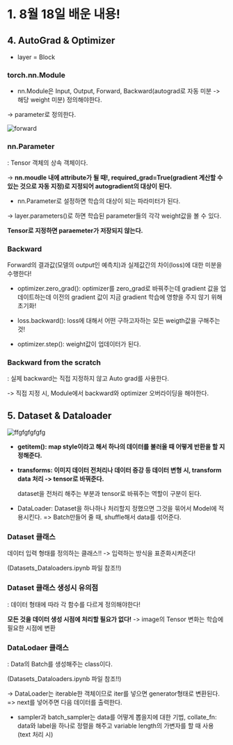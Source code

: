 # 1. 8월 18일 배운 내용!

## 4. AutoGrad & Optimizer

* layer = Block

### torch.nn.Module

- nn.Module은 Input, Output, Forward, Backward(autograd로 자동 미분 -> 해당 weight 미분) 정의해야한다.

-> parameter로 정의한다.

![forward](https://user-images.githubusercontent.com/59636424/129818778-898ef142-f143-498b-8c82-b6f2c9cdfe6b.PNG)

### nn.Parameter

: Tensor 객체의 상속 객체이다.

-> **nn.moudle 내에 attribute가 될 때!, required_grad=True(gradient 계산할 수 있는 것으로 자동 지정)로 지정되어 autogradient의 대상이 된다.**

* nn.Parameter로 설정하면 학습의 대상이 되는 파라미터가 된다.

-> layer.parameters()로 하면 학습된 parameter들의 각각 weight값을 볼 수 있다.

**Tensor로 지정하면 paraemeter가 저장되지 않는다.**

### Backward

Forward의 결과값(모델의 output인 예측치)과 실제값간의 차이(loss)에 대한 미분을 수행한다!

* optimizer.zero_grad(): optimizer를 zero_grad로 바꿔주는데 gradient 값을 업데이트하는데 이전의 gradient 값이 지금 gradient 학습에 영향을 주지 않기 위해 초기화!

* loss.backward(): loss에 대해서 어떤 구하고자하는 모든 weigth값을 구해주는 것!

* optimizer.step(): weight값이 업데이터가 된다.

### Backward from the scratch

: 실제 backward는 직접 지정하지 않고 Auto grad를 사용한다.

-> 직접 지정 시, Module에서 backward와 optimizer 오버라이딩을 해야한다.

## 5. Dataset & Dataloader

![ffgfgfgfgfg](https://user-images.githubusercontent.com/59636424/129821998-12a45082-c7ab-4272-b512-7156db36d3a9.PNG)

* **__getitem__(): map style이라고 해서 하나의 데이터를 불러올 때 어떻게 반환을 할 지 정해준다.**

* **transforms: 이미지 데이터 전처리나 데이터 증강 등 데이터 변형 시, transform data 처리 -> tensor로 바꿔준다.**

    dataset을 전처리 해주는 부분과 tensor로 바꿔주는 역할이 구분이 된다.

* DataLoader: Dataset을 하나하나 처리할지 정했으면 그것을 묶어서 Model에 적용시킨다. => Batch만들어 줄 때, shuffle해서 data를 섞어준다.

### Dataset 클래스

데이터 입력 형태를 정의하는 클래스!! -> 입력하는 방식을 표준화시켜준다!

(Datasets_Dataloaders.ipynb 파일 참조!!)


### Dataset 클래스 생성시 유의점

: 데이터 형태에 따라 각 함수를 다르게 정의해야한다!

**모든 것을 데이터 생성 시점에 처리할 필요가 없다!** -> image의 Tensor 변화는 학습에 필요한 시점에 변환

### DataLodaer 클래스

: Data의 Batch를 생성해주는 class이다.

(Datasets_Dataloaders.ipynb 파일 참조!!)

-> DataLoader는 iterable한 객체이므로 iter를 넣으면 generator형태로 변환된다. => next를 넣어주면 다음 데이터를 출력한다.

* sampler과 batch_sampler는 data를 어떻게 뽑을지에 대한 기법, collate_fn: data와 label을 하나로 정렬을 해주고 variable length의 가변자를 할 때 사용 (text 처리 시)

